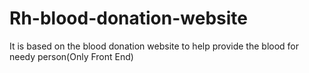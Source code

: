 # Rh-blood-donation-website
It is based on the blood donation website to help provide the blood for needy person(Only Front End)
